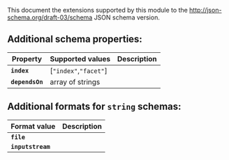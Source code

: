 This document the extensions supported by this module to the http://json-schema.org/draft-03/schema JSON schema version.

## Additional schema properties:
|Property|Supported values| Description
|--------|----------------|------------
|**`index`**|[`"index"`,`"facet"`]|
|**`dependsOn`**|array of strings|
## Additional formats for `string` schemas:
|Format value|Description
|--------|-----------
|**`file`**|
|**`inputstream`** |
